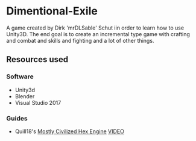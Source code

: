 # Dimentional-Exile
A game created by Dirk 'mrDLSable' Schut iin order to learn how to use Unity3D. The end goal is to create an incremental type game with crafting and combat and skills and fighting and a lot of other things.

## Resources used
### Software
- Unity3d
- Blender
- Visual Studio 2017

### Guides
- Quill18's [Mostly Civilized Hex Engine](https://github.com/quill18/MostlyCivilizedHexEngine) [VIDEO](https://www.youtube.com/watch?v=j-rCuN7uMR8)
